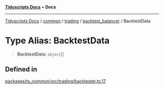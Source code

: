 [**Tidyscripts Docs**](../../../../../../../README.md) • **Docs**

***

[Tidyscripts Docs](../../../../../../../globals.md) / [common](../../../../../README.md) / [trading](../../../README.md) / [backtest\_balancer](../README.md) / BacktestData

# Type Alias: BacktestData

> **BacktestData**: `object`[]

## Defined in

[packages/ts\_common/src/trading/backtester.ts:17](https://github.com/sheunaluko/tidyscripts/blob/master/packages/ts_common/src/trading/backtester.ts#L17)
